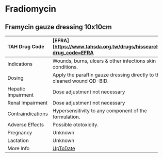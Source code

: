# Fradiomycin

## Framycin gauze dressing 10x10cm

| TAH Drug Code      | [EFRA](https://www.tahsda.org.tw/drugs/hissearch.php?drug_code=EFRA        |
|:-------------------|:---------------------------------------------------------------------------|
| Indications        | Wounds, burns, ulcers & other infections skin conditions.                  |
| Dosing             | Apply the paraffin gauze dressing directly to the cleaned wound QD-BID.    |
| Hepatic Impairment | Dose adjustment not necessary                                              |
| Renal Impairment   | Dose adjustment not necessary                                              |
| Contraindications  | Hypersensitivity to any component of the formulation.                      |
| Adverse Effects    | Possible ototoxicity.                                                      |
| Pregnancy          | Unknown                                                                    |
| Lactation          | Unknown                                                                    |
| More Info          | [UpToDate](https://www.uptodate.com/contents/fradiomycin-drug-information) |


